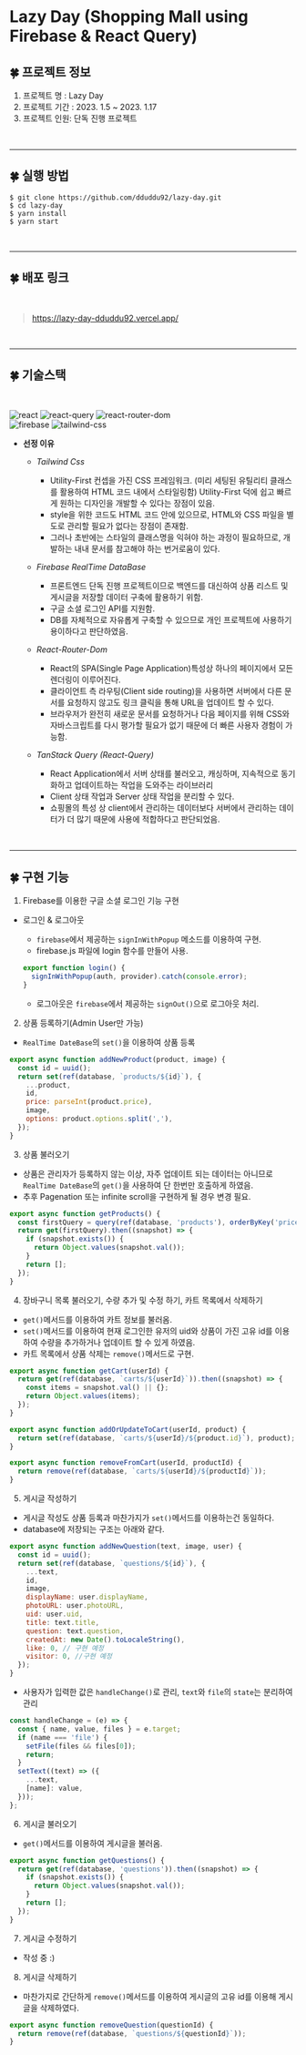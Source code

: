 # Lazy Day (Shopping Mall using Firebase & React Query)

## 🍀 프로젝트 정보

1. 프로젝트 명 : Lazy Day
2. 프로젝트 기간 : 2023. 1.5 ~ 2023. 1.17
3. 프로젝트 인원: 단독 진행 프로젝트

<br />

---

## 🍀 실행 방법

```
$ git clone https://github.com/dduddu92/lazy-day.git
$ cd lazy-day
$ yarn install
$ yarn start
```

<br/>

---

## 🍀 배포 링크

<br/>

> https://lazy-day-dduddu92.vercel.app/

<br/>

---

## 🍀 기술스택

<br/>

![react](https://img.shields.io/badge/react-18.2.0-61DAFB?logo=react)
![react-query](https://img.shields.io/badge/react--query-4.22.0-FF4154?logo=react-query)
![react-router-dom](https://img.shields.io/badge/react--router--dom-6.6.1-blue?logo=react-router)  
![firebase](https://img.shields.io/badge/firebase-9.15.0-E1C537?logo=firebase)
![tailwind-css](https://img.shields.io/badge/tailwind--css-3.2.4-06B6D4?logo=tailwind-css)

- **선정 이유**

  - _Tailwind Css_
    - Utility-First 컨셉을 가진 CSS 프레임워크. (미리 세팅된 유틸리티 클래스를 활용하여 HTML 코드 내에서 스타일링함) Utility-First 덕에 쉽고 빠르게 원하는 디자인을 개발할 수 있다는 장점이 있음.
    - style을 위한 코드도 HTML 코드 안에 있으므로, HTML와 CSS 파일을 별도로 관리할 필요가 없다는 장점이 존재함.
    - 그러나 초반에는 스타일의 클래스명을 익혀야 하는 과정이 필요하므로, 개발하는 내내 문서를 참고해야 하는 번거로움이 있다.
  - _Firebase RealTime DataBase_
    - 프론트엔드 단독 진행 프로젝트이므로 백엔드를 대신하여 상품 리스트 및 게시글을 저장할 데이터 구축에 활용하기 위함.
    - 구글 소셜 로그인 API를 지원함.
    - DB를 자체적으로 자유롭게 구축할 수 있으므로 개인 프로젝트에 사용하기 용이하다고 판단하였음.
  - _React-Router-Dom_

    - React의 SPA(Single Page Application)특성상 하나의 페이지에서 모든 렌더링이 이루어진다.
    - 클라이언트 측 라우팅(Client side routing)을 사용하면 서버에서 다른 문서를 요청하지 않고도 링크 클릭을 통해 URL을 업데이트 할 수 있다.
    - 브라우저가 완전히 새로운 문서를 요청하거나 다음 페이지를 위해 CSS와 자바스크립트를 다시 평가할 필요가 없기 때문에 더 빠른 사용자 경험이 가능함.

  - _TanStack Query (React-Query)_

    - React Application에서 서버 상태를 불러오고, 캐싱하며, 지속적으로 동기화하고 업데이트하는 작업을 도와주는 라이브러리
    - Client 상태 작업과 Server 상태 작업을 분리할 수 있다.
    - 쇼핑몰의 특성 상 client에서 관리하는 데이터보다 서버에서 관리하는 데이터가 더 많기 때문에 사용에 적합하다고 판단되었음.

<br />

---

## 🍀 구현 기능

1. Firebase를 이용한 구글 소셜 로그인 기능 구현

- 로그인 & 로그아웃

  - `firebase`에서 제공하는 `signInWithPopup` 메소드를 이용하여 구현.
  - firebase.js 파일에 login 함수를 만들어 사용.

  ```js
  export function login() {
    signInWithPopup(auth, provider).catch(console.error);
  }
  ```

  - 로그아웃은 `firebase`에서 제공하는 `signOut()`으로 로그아웃 처리.

2. 상품 등록하기(Admin User만 가능)

- `RealTime DateBase`의 `set()`을 이용하여 상품 등록

```js
export async function addNewProduct(product, image) {
  const id = uuid();
  return set(ref(database, `products/${id}`), {
    ...product,
    id,
    price: parseInt(product.price),
    image,
    options: product.options.split(','),
  });
}
```

3. 상품 불러오기

- 상품은 관리자가 등록하지 않는 이상, 자주 업데이트 되는 데이터는 아니므로 `RealTime DateBase`의 `get()`을 사용하여 단 한번만 호출하게 하였음.
- 추후 Pagenation 또는 infinite scroll을 구현하게 될 경우 변경 필요.

```js
export async function getProducts() {
  const firstQuery = query(ref(database, 'products'), orderByKey('price'), limitToFirst(20));
  return get(firstQuery).then((snapshot) => {
    if (snapshot.exists()) {
      return Object.values(snapshot.val());
    }
    return [];
  });
}
```

4. 장바구니 목록 불러오기, 수량 추가 및 수정 하기, 카트 목록에서 삭제하기

- `get()`메서드를 이용하여 카트 정보를 불러옴.
- `set()`메서드를 이용하여 현재 로그인한 유저의 uid와 상품이 가진 고유 id를 이용하여 수량을 추가하거나 업데이트 할 수 있게 하였음.
- 카트 목록에서 상품 삭제는 `remove()`메서드로 구현.

```js
export async function getCart(userId) {
  return get(ref(database, `carts/${userId}`)).then((snapshot) => {
    const items = snapshot.val() || {};
    return Object.values(items);
  });
}

export async function addOrUpdateToCart(userId, product) {
  return set(ref(database, `carts/${userId}/${product.id}`), product);
}

export async function removeFromCart(userId, productId) {
  return remove(ref(database, `carts/${userId}/${productId}`));
}
```

5. 게시글 작성하기

- 게시글 작성도 상품 등록과 마찬가지가 `set()`메서드를 이용하는건 동일하다.
- database에 저장되는 구조는 아래와 같다.

```js
export async function addNewQuestion(text, image, user) {
  const id = uuid();
  return set(ref(database, `questions/${id}`), {
    ...text,
    id,
    image,
    displayName: user.displayName,
    photoURL: user.photoURL,
    uid: user.uid,
    title: text.title,
    question: text.question,
    createdAt: new Date().toLocaleString(),
    like: 0, // 구현 예정
    visitor: 0, //구현 예정
  });
}
```

- 사용자가 입력한 값은 `handleChange()`로 관리, `text`와 `file`의 `state`는 분리하여 관리

```js
const handleChange = (e) => {
  const { name, value, files } = e.target;
  if (name === 'file') {
    setFile(files && files[0]);
    return;
  }
  setText((text) => ({
    ...text,
    [name]: value,
  }));
};
```

6. 게시글 불러오기

- `get()`메서드를 이용하여 게시글을 불러옴.

```js
export async function getQuestions() {
  return get(ref(database, 'questions')).then((snapshot) => {
    if (snapshot.exists()) {
      return Object.values(snapshot.val());
    }
    return [];
  });
}
```

7. 게시글 수정하기

- 작성 중 :)

8. 게시글 삭제하기

- 마찬가지로 간단하게 `remove()`메서드를 이용하여 게시글의 고유 id를 이용해 게시글을 삭제하였다.

```js
export async function removeQuestion(questionId) {
  return remove(ref(database, `questions/${questionId}`));
}
```

